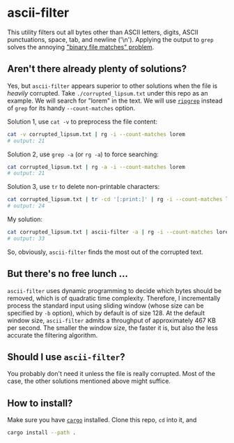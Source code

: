 # ascii-filter

This utility filters out all bytes other than ASCII letters, digits, ASCII punctuations, space, tab, and newline ('\n').
Applying the output to `grep` solves the annoying ["binary file matches" problem](https://stackoverflow.com/questions/9988379/how-to-grep-a-text-file-which-contains-some-binary-data).

## Aren't there already plenty of solutions?

Yes, but `ascii-filter` appears superior to other solutions when the file is *heavily* corrupted.
Take `./corrupted_lipsum.txt` under this repo as an example.
We will search for "lorem" in the text.
We will use [`ripgrep`](https://github.com/BurntSushi/ripgrep) instead of `grep` for its handy `--count-matches` option.

Solution 1, use `cat -v` to preprocess the file content:

```bash
cat -v corrupted_lipsum.txt | rg -i --count-matches lorem
# output: 21
```

Solution 2, use `grep -a` (or `rg -a`) to force searching:

```bash
cat corrupted_lipsum.txt | rg -a -i --count-matches lorem
# output: 21
```

Solution 3, use `tr` to delete non-printable characters:

```bash
cat corrupted_lipsum.txt | tr -cd '[:print:]' | rg -i --count-matches lorem
# output: 24
```

My solution:

```bash
cat corrupted_lipsum.txt | ascii-filter -a | rg -i --count-matches lorem
# output: 33
```

So, obviously, `ascii-filter` finds the most out of the corrupted text.

## But there's no free lunch ...

`ascii-filter` uses dynamic programming to decide which bytes should be removed, which is of quadratic time complexity.
Therefore, I incrementally process the standard input using sliding window (whose size can be specified by `-b` option), which by default is of size 128.
At the default window size, `ascii-filter` admits a throughput of approximately 467 KB per second.
The smaller the window size, the faster it is, but also the less accurate the filtering algorithm.

## Should I use `ascii-filter`?

You probably don't need it unless the file is really corrupted.
Most of the case, the other solutions mentioned above might suffice.

## How to install?

Make sure you have [`cargo`](https://doc.rust-lang.org/cargo/getting-started/installation.html) installed.
Clone this repo, `cd` into it, and

```bash
cargo install --path .
```
